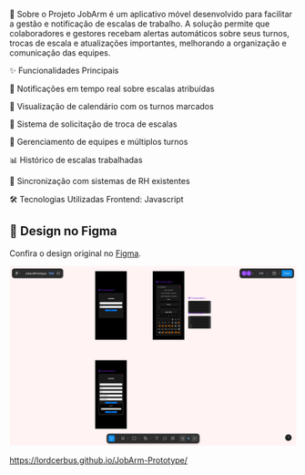 📌 Sobre o Projeto
JobArm é um aplicativo móvel desenvolvido para facilitar a gestão e notificação de escalas de trabalho. A solução permite que colaboradores e gestores recebam alertas automáticos sobre seus turnos, trocas de escala e atualizações importantes, melhorando a organização e comunicação das equipes.

✨ Funcionalidades Principais

🔔 Notificações em tempo real sobre escalas atribuídas

📅 Visualização de calendário com os turnos marcados

🤝 Sistema de solicitação de troca de escalas

👥 Gerenciamento de equipes e múltiplos turnos

📊 Histórico de escalas trabalhadas

🔄 Sincronização com sistemas de RH existentes

🛠 Tecnologias Utilizadas
Frontend: Javascript

## 🎨 Design no Figma

Confira o design original no [Figma](https://www.figma.com/design/cWLrAHoKVkD3kAspjBVD1K/JobarmPrototype?m=auto&t=G6pBAf1say4a8UM3-6).

![Design](https://raw.githubusercontent.com/lordcerbus/JobArm-Prototype/refs/heads/main/JobArm.png)


https://lordcerbus.github.io/JobArm-Prototype/
